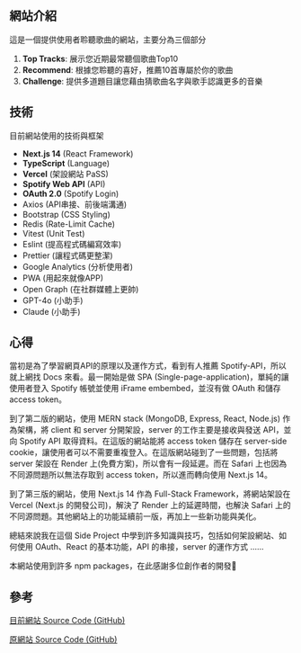 ## 網站介紹

這是一個提供使用者聆聽歌曲的網站，主要分為三個部分

1. **Top Tracks**: 展示您近期最常聽個歌曲Top10
2. **Recommend**: 根據您聆聽的喜好，推薦10首專屬於你的歌曲
3. **Challenge**: 提供多道題目讓您藉由猜歌曲名字與歌手認識更多的音樂

## 技術

目前網站使用的技術與框架

- **Next.js 14** (React Framework)
- **TypeScript** (Language)
- **Vercel** (架設網站 PaSS)
- **Spotify Web API** (API)
- **OAuth 2.0** (Spotify Login)
- Axios (API串接、前後端溝通)
- Bootstrap (CSS Styling)
- Redis (Rate-Limit Cache)
- Vitest (Unit Test)
- Eslint (提高程式碼編寫效率)
- Prettier (讓程式碼更整潔)
- Google Analytics (分析使用者)
- PWA (用起來就像APP)
- Open Graph (在社群媒體上更帥)
- GPT-4o (小助手)
- Claude (小助手)

## 心得

當初是為了學習網頁API的原理以及運作方式，看到有人推薦 Spotify-API，所以就上網找 Docs 來看。最一開始是做 SPA (Single-page-application)，單純的讓使用者登入 Spotify 帳號並使用 iFrame embembed，並沒有做 OAuth 和儲存 access token。

到了第二版的網站，使用 MERN stack (MongoDB, Express, React, Node.js) 作為架構，將 client 和 server 分開架設，server 的工作主要是接收與發送 API，並向 Spotify API 取得資料。在這版的網站能將 access token 儲存在 server-side cookie，讓使用者可以不需要重複登入。在這版網站碰到了一些問題，包括將 server 架設在 Render 上(免費方案)，所以會有一段延遲。而在 Safari 上也因為不同源問題所以無法存取到 access token，所以進而轉向使用 Next.js 14。

到了第三版的網站，使用 Next.js 14 作為 Full-Stack Framework，將網站架設在 Vercel (Next.js 的開發公司)，解決了 Render 上的延遲時間，也解決 Safari 上的不同源問題。其他網站上的功能延續前一版，再加上一些新功能與美化。

總結來說我在這個 Side Project 中學到許多知識與技巧，包括如何架設網站、如何使用 OAuth、React 的基本功能，API 的串接，server 的運作方式 ......

本網站使用到許多 npm packages，在此感謝多位創作者的開發🙏

## 參考

[目前網站 Source Code (GitHub)](https://github.com/lucas6028/daily-song)

[原網站 Source Code (GitHub)](https://github.com/lucas6028/daily-song-express)
